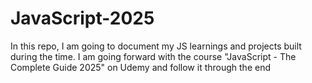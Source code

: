 # JavaScript-2025

In this repo, I am going to document my JS learnings and projects built during the time.
I am going forward with the course "JavaScript - The Complete Guide 2025" on Udemy and follow it through the end
